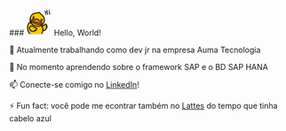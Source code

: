 ###<img src=https://github.com/ana-carolina-nunes/ana-carolina-nunes/blob/c972ed73234f5e564e3963e42b832483a32f00d7/quack.gif width=50.000
height= 50.000> Hello, World!

🔭 Atualmente trabalhando como dev jr na empresa Auma Tecnologia

🌱 No momento aprendendo sobre o framework SAP e o BD SAP HANA

📫 Conecte-se comigo no [LinkedIn](https://www.linkedin.com/in/ana-carolina-nunes-16703914b/)!

⚡ Fun fact: você pode me econtrar também no [Lattes](http://lattes.cnpq.br/2364172400018622) do tempo que tinha cabelo azul
